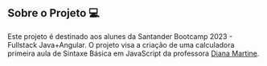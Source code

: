 ## Sobre o Projeto 💻

Este projeto é destinado aos alunes da Santander Bootcamp 2023 - Fullstack Java+Angular. O projeto visa a criação de uma calculadora primeira aula de Sintaxe Básica em JavaScript da professora [Diana Martine](https://github.com/DianaMartine).
